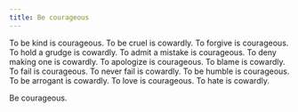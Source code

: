 ```yaml
---
title: Be courageous
---
```


To be kind is courageous. To be cruel is cowardly. To forgive is courageous. To hold a grudge is cowardly. To admit a mistake is courageous. To deny making one is cowardly. To apologize is courageous. To blame is cowardly. To fail is courageous. To never fail is cowardly. To be humble is courageous. To be arrogant is cowardly. To love is courageous. To hate is cowardly.

Be courageous.
